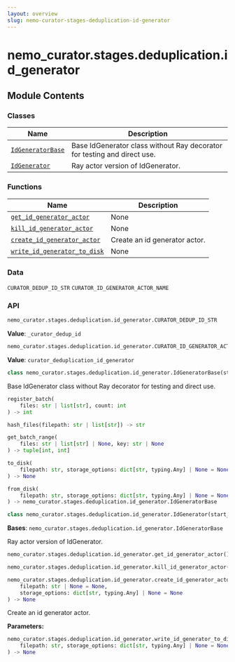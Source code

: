 ```yaml
---
layout: overview
slug: nemo-curator-stages-deduplication-id-generator
---
```


# nemo_curator.stages.deduplication.id_generator



## Module Contents

### Classes

| Name | Description |
|------|-------------|
| [`IdGeneratorBase`](#nemo_curatorstagesdeduplicationid_generatoridgeneratorbase) | Base IdGenerator class without Ray decorator for testing and direct use. |
| [`IdGenerator`](#nemo_curatorstagesdeduplicationid_generatoridgenerator) | Ray actor version of IdGenerator. |

### Functions

| Name | Description |
|------|-------------|
| [`get_id_generator_actor`](#nemo_curatorstagesdeduplicationid_generatorget_id_generator_actor) | None |
| [`kill_id_generator_actor`](#nemo_curatorstagesdeduplicationid_generatorkill_id_generator_actor) | None |
| [`create_id_generator_actor`](#nemo_curatorstagesdeduplicationid_generatorcreate_id_generator_actor) | Create an id generator actor. |
| [`write_id_generator_to_disk`](#nemo_curatorstagesdeduplicationid_generatorwrite_id_generator_to_disk) | None |

### Data

`CURATOR_DEDUP_ID_STR`
`CURATOR_ID_GENERATOR_ACTOR_NAME`

### API

```python
nemo_curator.stages.deduplication.id_generator.CURATOR_DEDUP_ID_STR
```

**Value**: `_curator_dedup_id`


```python
nemo_curator.stages.deduplication.id_generator.CURATOR_ID_GENERATOR_ACTOR_NAME
```

**Value**: `curator_deduplication_id_generator`


```python
class nemo_curator.stages.deduplication.id_generator.IdGeneratorBase(start_id: int = 0, batch_registry: dict[str, tuple[int, int]] | None = None)
```

Base IdGenerator class without Ray decorator for testing and direct use.

```python
register_batch(
    files: str | list[str], count: int
) -> int
```


```python
hash_files(filepath: str | list[str]) -> str
```


```python
get_batch_range(
    files: str | list[str] | None, key: str | None
) -> tuple[int, int]
```


```python
to_disk(
    filepath: str, storage_options: dict[str, typing.Any] | None = None
) -> None
```


```python
from_disk(
    filepath: str, storage_options: dict[str, typing.Any] | None = None
) -> nemo_curator.stages.deduplication.id_generator.IdGeneratorBase
```


```python
class nemo_curator.stages.deduplication.id_generator.IdGenerator(start_id: int = 0, batch_registry: dict[str, tuple[int, int]] | None = None)
```

**Bases**: `nemo_curator.stages.deduplication.id_generator.IdGeneratorBase`

Ray actor version of IdGenerator.

```python
nemo_curator.stages.deduplication.id_generator.get_id_generator_actor() -> ray.actor.ActorHandle[nemo_curator.stages.deduplication.id_generator.IdGenerator]
```


```python
nemo_curator.stages.deduplication.id_generator.kill_id_generator_actor() -> None
```


```python
nemo_curator.stages.deduplication.id_generator.create_id_generator_actor(
    filepath: str | None = None,
    storage_options: dict[str, typing.Any] | None = None
) -> None
```

Create an id generator actor.

**Parameters:**


```python
nemo_curator.stages.deduplication.id_generator.write_id_generator_to_disk(
    filepath: str, storage_options: dict[str, typing.Any] | None = None
) -> None
```

